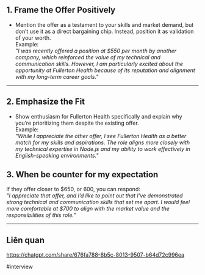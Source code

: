 
## 1. **Frame the Offer Positively**

- Mention the offer as a testament to your skills and market demand, but don’t use it as a direct bargaining chip. Instead, position it as validation of your worth.  
    Example:  
    _"I was recently offered a position at $550 per month by another company, which reinforced the value of my technical and communication skills. However, I am particularly excited about the opportunity at Fullerton Health because of its reputation and alignment with my long-term career goals."_

---

## 2. **Emphasize the Fit**

- Show enthusiasm for Fullerton Health specifically and explain why you’re prioritizing them despite the existing offer.  
    Example:  
    _"While I appreciate the other offer, I see Fullerton Health as a better match for my skills and aspirations. The role aligns more closely with my technical expertise in Node.js and my ability to work effectively in English-speaking environments."_


## 3. When be counter for my expectation

If they offer closer to $650, or 600, you can respond:  
_"I appreciate that offer, and I’d like to point out that I’ve demonstrated strong technical and communication skills that set me apart. I would feel more comfortable at $700 to align with the market value and the responsibilities of this role."_

---
## Liên quan

https://chatgpt.com/share/676fa788-8b5c-8013-9507-b64d72c996ea

#interview 